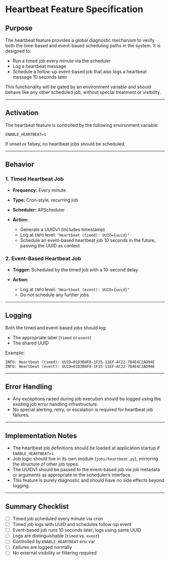 # Heartbeat Feature Specification

## Purpose

The heartbeat feature provides a global diagnostic mechanism to verify both the time-based and event-based scheduling paths in the system. It is designed to:

* Run a timed job every minute via the scheduler
* Log a heartbeat message
* Schedule a follow-up event-based job that also logs a heartbeat message 10 seconds later

This functionality will be gated by an environment variable and should behave like any other scheduled job, without special treatment or visibility.

---

## Activation

The heartbeat feature is controlled by the following environment variable:

```env
ENABLE_HEARTBEAT=1
```

If unset or falsey, no heartbeat jobs should be scheduled.

---

## Behavior

### 1. Timed Heartbeat Job

* **Frequency:** Every minute
* **Type:** Cron-style, recurring job
* **Scheduler:** APScheduler
* **Action:**

  * Generate a UUIDv1 (includes timestamp)
  * Log at `INFO` level: `"Heartbeat (timed): UUID={uuid}"`
  * Schedule an event-based heartbeat job 10 seconds in the future, passing the UUID as context

### 2. Event-Based Heartbeat Job

* **Trigger:** Scheduled by the timed job with a 10-second delay
* **Action:**

  * Log at `INFO` level: `"Heartbeat (event): UUID={uuid}"`
  * Do not schedule any further jobs

---

## Logging

Both the timed and event-based jobs should log:

* The appropriate label (`timed` or `event`)
* The shared UUID

Example:

```
INFO: Heartbeat (timed): UUID=01D3B4F8-1F35-11EF-AC22-7B4E4C2AD94E
INFO: Heartbeat (event): UUID=01D3B4F8-1F35-11EF-AC22-7B4E4C2AD94E
```

---

## Error Handling

* Any exceptions raised during job execution should be logged using the existing job error handling infrastructure.
* No special alerting, retry, or escalation is required for heartbeat job failures.

---

## Implementation Notes

* The heartbeat job definitions should be loaded at application startup if `ENABLE_HEARTBEAT=1`.
* Job logic should live in its own module (`jobs/heartbeat.py`), mirroring the structure of other job types.
* The UUIDv1 should be passed to the event-based job via job metadata or arguments as appropriate to the scheduler’s interface.
* This feature is purely diagnostic and should have no side effects beyond logging.

---

## Summary Checklist

* [ ] Timed job scheduled every minute via cron
* [ ] Timed job logs with UUID and schedules follow-up event
* [ ] Event-based job runs 10 seconds later, logs using same UUID
* [ ] Logs are distinguishable (`timed` vs. `event`)
* [ ] Controlled by `ENABLE_HEARTBEAT` env var
* [ ] Failures are logged normally
* [ ] No external visibility or filtering required
